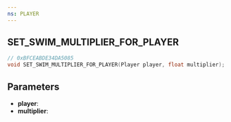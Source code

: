 ```yaml
---
ns: PLAYER
---
```

## SET_SWIM_MULTIPLIER_FOR_PLAYER

```c
// 0xBFCEABDE34DA5085
void SET_SWIM_MULTIPLIER_FOR_PLAYER(Player player, float multiplier);
```

## Parameters
* **player**:
* **multiplier**:
